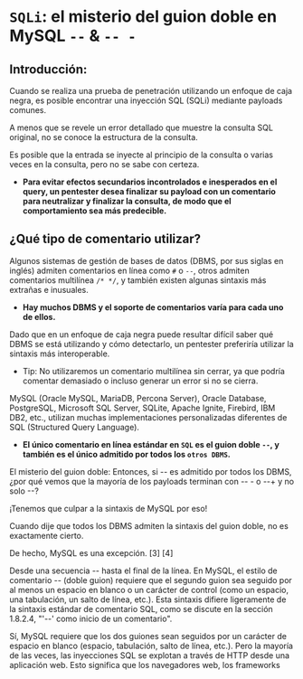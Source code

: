 # `SQLi`: el misterio del guion doble en MySQL `--` & `-- -`

## Introducción:

Cuando se realiza una prueba de penetración utilizando un enfoque de caja negra, es posible encontrar una inyección SQL (SQLi) mediante payloads comunes. 

A menos que se revele un error detallado que muestre la consulta SQL original, no se conoce la estructura de la consulta. 

Es posible que la entrada se inyecte al principio de la consulta o varias veces en la consulta, pero no se sabe con certeza. 

- **Para evitar efectos secundarios incontrolados e inesperados en el query, un pentester desea finalizar su payload con un comentario para neutralizar y finalizar la consulta, de modo que el comportamiento sea más predecible.**

## ¿Qué tipo de comentario utilizar?

Algunos sistemas de gestión de bases de datos (DBMS, por sus siglas en inglés) admiten comentarios en línea como `#` o `--`, otros admiten comentarios multilínea `/* */`, y también existen algunas sintaxis más extrañas e inusuales. 

- **Hay muchos DBMS y el soporte de comentarios varía para cada uno de ellos.**

Dado que en un enfoque de caja negra puede resultar difícil saber qué DBMS se está utilizando y cómo detectarlo, un pentester preferiría utilizar la sintaxis más interoperable.

- Tip: No utilizaremos un comentario multilínea sin cerrar, ya que podría comentar demasiado o incluso generar un error si no se cierra.

MySQL (Oracle MySQL, MariaDB, Percona Server), Oracle Database, PostgreSQL, Microsoft SQL Server, SQLite, Apache Ignite, Firebird, IBM DB2, etc., utilizan muchas implementaciones personalizadas diferentes de SQL (Structured Query Language).

- **El único comentario en línea estándar en `SQL` es el guion doble `--`, y también es el único admitido por todos los `otros DBMS`.**

El misterio del guion doble:
Entonces, si -- es admitido por todos los DBMS, ¿por qué vemos que la mayoría de los payloads terminan con -- - o --+ y no solo --?

¡Tenemos que culpar a la sintaxis de MySQL por eso!

Cuando dije que todos los DBMS admiten la sintaxis del guion doble, no es exactamente cierto.

De hecho, MySQL es una excepción. [3] [4]

Desde una secuencia -- hasta el final de la línea. En MySQL, el estilo de comentario -- (doble guion) requiere que el segundo guion sea seguido por al menos un espacio en blanco o un carácter de control (como un espacio, una tabulación, un salto de línea, etc.). Esta sintaxis difiere ligeramente de la sintaxis estándar de comentario SQL, como se discute en la sección 1.8.2.4, "'--' como inicio de un comentario".

Sí, MySQL requiere que los dos guiones sean seguidos por un carácter de espacio en blanco (espacio, tabulación, salto de línea, etc.). Pero la mayoría de las veces, las inyecciones SQL se explotan a través de HTTP desde una aplicación web. Esto significa que los navegadores web, los frameworks
